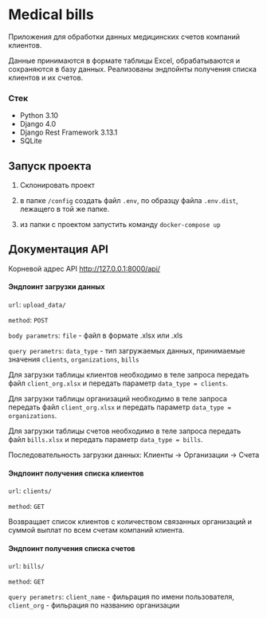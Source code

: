 # Medical bills

Приложения для обработки данных медицинских счетов компаний клиентов.

Данные принимаются в формате таблицы Excel, обрабатываются и сохраняются в базу данных. Реализованы эндпойнты получения списка клиентов и их счетов.

### Стек

- Python 3.10
- Django 4.0
- Django Rest Framework 3.13.1
- SQLite

## Запуск проекта
1. Склонировать проект

2. в папке ```/config``` создать файл ```.env```, по образцу файла ```.env.dist```, лежащего в той же папке.

3. из папки с проектом запустить команду ```docker-compose up```


## Документация API

Корневой адрес API http://127.0.0.1:8000/api/

#### Эндпоинт загрузки данных 
```url```: ```upload_data/```

```method```: ```POST```

```body parametrs```: ```file``` - файл в формате .xlsx или .xls

```query perametrs```: ```data_type``` - тип загружаемых данных, принимаемые значения ```clients```, ```organizations```, ```bills```

Для загрузки таблицы клиентов необходимо в теле запроса передать файл ```client_org.xlsx``` и передать параметр ```data_type = clients```. 

Для загрузки таблицы организаций необходимо в теле запроса передать файл ```client_org.xlsx``` и передать параметр ```data_type = organizations```.

Для загрузки таблицы счетов необходимо в теле запроса передать файл ```bills.xlsx``` и передать параметр ```data_type = bills```.

Последовательность загрузки данных: Клиенты -> Организации -> Счета

#### Эндпоинт получения списка клиентов
```url```: ```clients/```

```method```: ```GET```

Возвращает список клиентов с количеством связанных организаций и суммой выплат по всем счетам компаний клиента.

#### Эндпоинт получения списка счетов
```url```: ```bills/```

```method```: ```GET```

```query perametrs```: ```client_name``` - фильрация по имени пользователя, ```client_org``` - фильрация по названию организации
